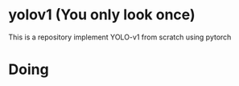 # yolov1 (You only look once)
This is a repository implement YOLO-v1 from scratch using pytorch
# Doing